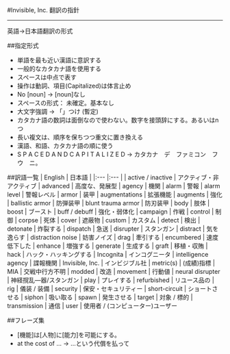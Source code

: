 #Invisible, Inc. 翻訳の指針

---
英語→日本語翻訳の形式

##指定形式
* 単語を最も近い漢語に意訳する
* 一般的なカタカナ語を使用する
* スペースは中点で表す
* 操作は動詞、項目(Capitalized)は体言止め
* No [noun] → [noun]なし
* スペースの形式： 未確定。基本なし
* 大文字強調 → 「」つけ (暫定)
* カタカナ語の数詞は面倒なので使わない。数字を接頭辞にする。あるいはnつ
* 長い複文は、順序を保ちつつ重文に置き換える
* 漢語、和語、カタカナ語の順に使う
* S P A C E D   A N D   C A P I T A L I Z E D → カタカナ　デ　ファミコン　フウ　ニ。


##訳語一覧
| English				| 日本語				|
|:---					|:---				|
| active / inactive			| アクティブ・非アクティブ
| advanced				| 高度な、発展型
| agency				| 機関
| alarm					| 警報
| alarm level			| 警報レベル
| armor					| 装甲
| augmentations		| 拡張機能
| augments				| 強化
| ballistic armor		| 防弾装甲
| blunt trauma armor	| 防刃装甲
| body					| 肢体
| boost					| ブースト
| buff / debuff				| 強化・弱体化
| campaign				| 作戦
| control				| 制御
| corpse				| 死体
| cover					| 遮蔽物
| custom				| カスタム
| detect				| 検出
| detonate				| 炸裂する
| dispatch				| 急送
| disrupter				| スタンガン
| distract				| 気を逸らす
| distraction noise			| 妨害ノイズ
| drag					| 牽引する
| encumbered			| 速度低下した
| enhance				| 増強する
| generate				| 生成する
| graft					| 移植・収賄
| hack					| ハック・ハッキングする
| Incognita				| インコグニータ
| intelligence agency	| 諜報機関
| Invisible, Inc.		| インビジブル社
| metric(s)				| (成績)指標
| MIA					| 交戦中行方不明
| modded				| 改造
| movement				| 行動値
| neural disrupter		| 神経撹乱―器/スタンガン
| play					| プレイする
| refurbished			| リユース品の
| rig					| 儀装 / 装備
| security				| 保安・セキュリティー
| short-circuit			| ショートさせる
| siphon					| 吸い取る
| spawn					| 発生させる
| target				| 対象 / 標的
| transmission			| 通信
| user					| 使用者 / (コンピューター)ユーザー

##フレーズ集
* [機能]は[人物]に[能力]を可能にする。
* at the cost of … → …という代償を払って